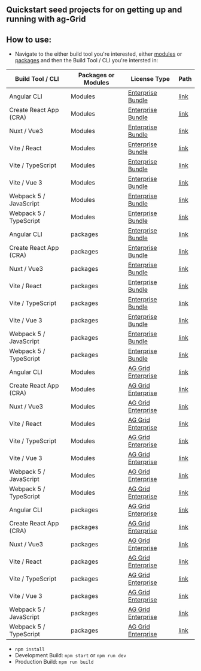 ## Quickstart seed projects for on getting up and running with ag-Grid

## How to use:
* Navigate to the either  build tool you're interested, either [modules](https://www.ag-grid.com/javascript-data-grid/modules/) or [packages](https://www.ag-grid.com/javascript-data-grid/modules/) and then the Build Tool / CLI you're intersted in:

| Build Tool / CLI       | Packages or Modules | License Type                                                   | Path                                                                                                     |
|------------------------|---------------------|----------------------------------------------------------------|----------------------------------------------------------------------------------------------------------|
| Angular CLI            | Modules             | [Enterprise Bundle](https://www.ag-grid.com/license-pricing/)  | [link](https://github.com/ag-grid/ag-grid-seed/tree/main/enterprise-bundle/modules/angular-cli)          |
| Create React App (CRA) | Modules             | [Enterprise Bundle](https://www.ag-grid.com/license-pricing/)  | [link](https://github.com/ag-grid/ag-grid-seed/tree/main/enterprise-bundle/modules/create-react-app)     |
| Nuxt / Vue3            | Modules             | [Enterprise Bundle](https://www.ag-grid.com/license-pricing/)  | [link](https://github.com/ag-grid/ag-grid-seed/tree/main/enterprise-bundle/modules/nuxt-vue3)            |
| Vite / React           | Modules             | [Enterprise Bundle](https://www.ag-grid.com/license-pricing/)  | [link](https://github.com/ag-grid/ag-grid-seed/tree/main/enterprise-bundle/modules/vite-react)           |
| Vite / TypeScript      | Modules             | [Enterprise Bundle](https://www.ag-grid.com/license-pricing/)  | [link](https://github.com/ag-grid/ag-grid-seed/tree/main/enterprise-bundle/modules/vite-typescript)      |
| Vite / Vue 3           | Modules             | [Enterprise Bundle](https://www.ag-grid.com/license-pricing/)  | [link](https://github.com/ag-grid/ag-grid-seed/tree/main/enterprise-bundle/modules/vite-vue3)            |
| Webpack 5 / JavaScript | Modules             | [Enterprise Bundle](https://www.ag-grid.com/license-pricing/)  | [link](https://github.com/ag-grid/ag-grid-seed/tree/main/enterprise-bundle/modules/webpack5-javascript)  |
| Webpack 5 / TypeScript | Modules             | [Enterprise Bundle](https://www.ag-grid.com/license-pricing/)  | [link](https://github.com/ag-grid/ag-grid-seed/tree/main/enterprise-bundle/modules/webpack5-typescript)  |
| Angular CLI            | packages            | [Enterprise Bundle](https://www.ag-grid.com/license-pricing/)  | [link](https://github.com/ag-grid/ag-grid-seed/tree/main/enterprise-bundle/packages/angular-cli)         |
| Create React App (CRA) | packages            | [Enterprise Bundle](https://www.ag-grid.com/license-pricing/)  | [link](https://github.com/ag-grid/ag-grid-seed/tree/main/enterprise-bundle/packages/create-react-app)    |
| Nuxt / Vue3            | packages            | [Enterprise Bundle](https://www.ag-grid.com/license-pricing/)  | [link](https://github.com/ag-grid/ag-grid-seed/tree/main/enterprise-bundle/packages/nuxt-vue3)           |
| Vite / React           | packages            | [Enterprise Bundle](https://www.ag-grid.com/license-pricing/)  | [link](https://github.com/ag-grid/ag-grid-seed/tree/main/enterprise-bundle/packages/vite-react)          |
| Vite / TypeScript      | packages            | [Enterprise Bundle](https://www.ag-grid.com/license-pricing/)  | [link](https://github.com/ag-grid/ag-grid-seed/tree/main/enterprise-bundle/packages/vite-typescript)     |
| Vite / Vue 3           | packages            | [Enterprise Bundle](https://www.ag-grid.com/license-pricing/)  | [link](https://github.com/ag-grid/ag-grid-seed/tree/main/enterprise-bundle/packages/vite-vue3)           |
| Webpack 5 / JavaScript | packages            | [Enterprise Bundle](https://www.ag-grid.com/license-pricing/)  | [link](https://github.com/ag-grid/ag-grid-seed/tree/main/enterprise-bundle/packages/webpack5-javascript) |
| Webpack 5 / TypeScript | packages            | [Enterprise Bundle](https://www.ag-grid.com/license-pricing/)  | [link](https://github.com/ag-grid/ag-grid-seed/tree/main/enterprise/packages/webpack5-typescript)        |
| Angular CLI            | Modules             | [AG Grid Enterprise](https://www.ag-grid.com/license-pricing/) | [link](https://github.com/ag-grid/ag-grid-seed/tree/main/enterprise/modules/angular-cli)                 |
| Create React App (CRA) | Modules             | [AG Grid Enterprise](https://www.ag-grid.com/license-pricing/) | [link](https://github.com/ag-grid/ag-grid-seed/tree/main/enterprise/modules/create-react-app)            |
| Nuxt / Vue3            | Modules             | [AG Grid Enterprise](https://www.ag-grid.com/license-pricing/) | [link](https://github.com/ag-grid/ag-grid-seed/tree/main/enterprise/modules/nuxt-vue3)                   |
| Vite / React           | Modules             | [AG Grid Enterprise](https://www.ag-grid.com/license-pricing/) | [link](https://github.com/ag-grid/ag-grid-seed/tree/main/enterprise/modules/vite-react)                  |
| Vite / TypeScript      | Modules             | [AG Grid Enterprise](https://www.ag-grid.com/license-pricing/) | [link](https://github.com/ag-grid/ag-grid-seed/tree/main/enterprise/modules/vite-typescript)             |
| Vite / Vue 3           | Modules             | [AG Grid Enterprise](https://www.ag-grid.com/license-pricing/) | [link](https://github.com/ag-grid/ag-grid-seed/tree/main/enterprise/modules/vite-vue3)                   |
| Webpack 5 / JavaScript | Modules             | [AG Grid Enterprise](https://www.ag-grid.com/license-pricing/) | [link](https://github.com/ag-grid/ag-grid-seed/tree/main/enterprise/modules/webpack5-javascript)         |
| Webpack 5 / TypeScript | Modules             | [AG Grid Enterprise](https://www.ag-grid.com/license-pricing/) | [link](https://github.com/ag-grid/ag-grid-seed/tree/main/enterprise/modules/webpack5-typescript)         |
| Angular CLI            | packages            | [AG Grid Enterprise](https://www.ag-grid.com/license-pricing/) | [link](https://github.com/ag-grid/ag-grid-seed/tree/main/enterprise/packages/angular-cli)                |
| Create React App (CRA) | packages            | [AG Grid Enterprise](https://www.ag-grid.com/license-pricing/) | [link](https://github.com/ag-grid/ag-grid-seed/tree/main/enterprise/packages/create-react-app)           |
| Nuxt / Vue3            | packages            | [AG Grid Enterprise](https://www.ag-grid.com/license-pricing/) | [link](https://github.com/ag-grid/ag-grid-seed/tree/main/enterprise/packages/nuxt-vue3)                  |
| Vite / React           | packages            | [AG Grid Enterprise](https://www.ag-grid.com/license-pricing/) | [link](https://github.com/ag-grid/ag-grid-seed/tree/main/enterprise/packages/vite-react)                 |
| Vite / TypeScript      | packages            | [AG Grid Enterprise](https://www.ag-grid.com/license-pricing/) | [link](https://github.com/ag-grid/ag-grid-seed/tree/main/enterprise/packages/vite-typescript)            |
| Vite / Vue 3           | packages            | [AG Grid Enterprise](https://www.ag-grid.com/license-pricing/) | [link](https://github.com/ag-grid/ag-grid-seed/tree/main/enterprise/packages/vite-vue3)                  |
| Webpack 5 / JavaScript | packages            | [AG Grid Enterprise](https://www.ag-grid.com/license-pricing/) | [link](https://github.com/ag-grid/ag-grid-seed/tree/main/enterprise/packages/webpack5-javascript)        |
| Webpack 5 / TypeScript | packages            | [AG Grid Enterprise](https://www.ag-grid.com/license-pricing/) | [link](https://github.com/ag-grid/ag-grid-seed/tree/main/enterprise/packages/webpack5-typescript)        |

* `npm install`
* Development Build: `npm start` or `npm run dev`
* Production Build: `npm run build`
